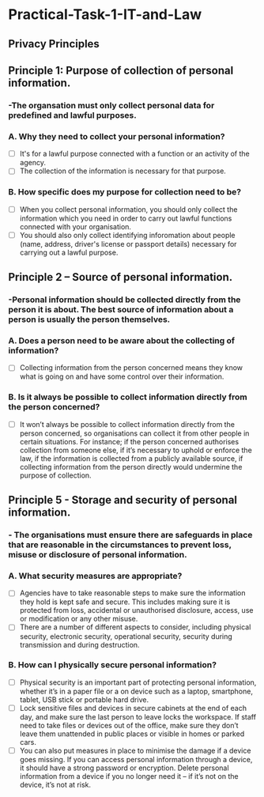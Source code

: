 # Practical-Task-1-IT-and-Law
## Privacy Principles

## Principle 1: Purpose of collection of personal information.
###     -The organsation must only collect personal data for predefined and lawful purposes.

### A. Why they need to collect your personal information?

- [ ] It's for a lawful purpose connected with a function or an activity of the agency.
- [ ] The collection of the information is necessary for that purpose.
 
### B. How specific does my purpose for collection need to be?

- [ ] When you collect personal information, you should only collect the information which you need in order to carry out lawful functions connected with your organisation.
- [ ] You should also only collect identifying inforomation about people (name, address, driver's license or passport details) necessary for carrying out a lawful purpose.

## Principle 2 – Source of personal information.
###     -Personal information should be collected directly from the person it is about. The best source of information about a person is usually the person themselves.

### A. Does a person need to be aware about the collecting of information?

- [ ] Collecting information from the person concerned means they know what is going on and have some control over their information.

### B. Is it always be possible to collect information directly from the person concerned?

- [ ] It won’t always be possible to collect information directly from the person concerned, so organisations can collect it from other people in certain situations. For instance; if the person concerned authorises collection from someone else, if it’s necessary to uphold or enforce the law, if the information is collected from a publicly available source, if collecting information from the person directly would undermine the purpose of collection.

## Principle 5 - Storage and security of personal information.
###     - The organisations must ensure there are safeguards in place that are reasonable in the circumstances to prevent loss, misuse or disclosure of personal information.

### A. What security measures are appropriate?

- [ ] Agencies have to take reasonable steps to make sure the information they hold is kept safe and secure. This includes making sure it is protected from loss, accidental or unauthorised disclosure, access, use or modification or any other misuse.
- [ ] There are a number of different aspects to consider, including physical security, electronic security, operational security, security during transmission and during destruction.

### B. How can I physically secure personal information?

- [ ] Physical security is an important part of protecting personal information, whether it’s in a paper file or a on device such as a laptop, smartphone, tablet, USB stick or portable hard drive.
- [ ] Lock sensitive files and devices in secure cabinets at the end of each day, and make sure the last person to leave locks the workspace. If staff need to take files or devices out of the office, make sure they don’t leave them unattended in public places or visible in homes or parked cars.
- [ ] You can also put measures in place to minimise the damage if a device goes missing. If you can access personal information through a device, it should have a strong password or encryption. Delete personal information from a device if you no longer need it – if it’s not on the device, it’s not at risk.
